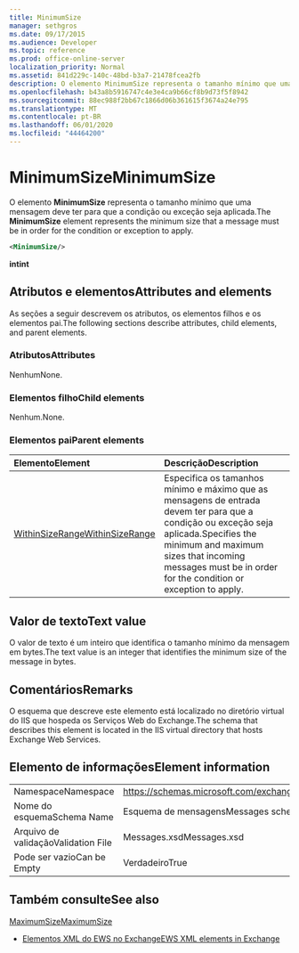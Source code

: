 ```yaml
---
title: MinimumSize
manager: sethgros
ms.date: 09/17/2015
ms.audience: Developer
ms.topic: reference
ms.prod: office-online-server
localization_priority: Normal
ms.assetid: 841d229c-140c-48bd-b3a7-21478fcea2fb
description: O elemento MinimumSize representa o tamanho mínimo que uma mensagem deve ter para que a condição ou exceção seja aplicada.
ms.openlocfilehash: b43a8b5916747c4e3e4ca9b66cf8b9d73f5f8942
ms.sourcegitcommit: 88ec988f2bb67c1866d06b361615f3674a24e795
ms.translationtype: MT
ms.contentlocale: pt-BR
ms.lasthandoff: 06/01/2020
ms.locfileid: "44464200"
---
```

# <a name="minimumsize"></a><span data-ttu-id="1bca6-103">MinimumSize</span><span class="sxs-lookup"><span data-stu-id="1bca6-103">MinimumSize</span></span>

<span data-ttu-id="1bca6-104">O elemento **MinimumSize** representa o tamanho mínimo que uma mensagem deve ter para que a condição ou exceção seja aplicada.</span><span class="sxs-lookup"><span data-stu-id="1bca6-104">The **MinimumSize** element represents the minimum size that a message must be in order for the condition or exception to apply.</span></span> 
  
```XML
<MinimumSize/>
```

 <span data-ttu-id="1bca6-105">**int**</span><span class="sxs-lookup"><span data-stu-id="1bca6-105">**int**</span></span>
## <a name="attributes-and-elements"></a><span data-ttu-id="1bca6-106">Atributos e elementos</span><span class="sxs-lookup"><span data-stu-id="1bca6-106">Attributes and elements</span></span>

<span data-ttu-id="1bca6-107">As seções a seguir descrevem os atributos, os elementos filhos e os elementos pai.</span><span class="sxs-lookup"><span data-stu-id="1bca6-107">The following sections describe attributes, child elements, and parent elements.</span></span>
  
### <a name="attributes"></a><span data-ttu-id="1bca6-108">Atributos</span><span class="sxs-lookup"><span data-stu-id="1bca6-108">Attributes</span></span>

<span data-ttu-id="1bca6-109">Nenhum</span><span class="sxs-lookup"><span data-stu-id="1bca6-109">None.</span></span>
  
### <a name="child-elements"></a><span data-ttu-id="1bca6-110">Elementos filho</span><span class="sxs-lookup"><span data-stu-id="1bca6-110">Child elements</span></span>

<span data-ttu-id="1bca6-111">Nenhum.</span><span class="sxs-lookup"><span data-stu-id="1bca6-111">None.</span></span>
  
### <a name="parent-elements"></a><span data-ttu-id="1bca6-112">Elementos pai</span><span class="sxs-lookup"><span data-stu-id="1bca6-112">Parent elements</span></span>

|<span data-ttu-id="1bca6-113">**Elemento**</span><span class="sxs-lookup"><span data-stu-id="1bca6-113">**Element**</span></span>|<span data-ttu-id="1bca6-114">**Descrição**</span><span class="sxs-lookup"><span data-stu-id="1bca6-114">**Description**</span></span>|
|:-----|:-----|
|[<span data-ttu-id="1bca6-115">WithinSizeRange</span><span class="sxs-lookup"><span data-stu-id="1bca6-115">WithinSizeRange</span></span>](withinsizerange.md) <br/> |<span data-ttu-id="1bca6-116">Especifica os tamanhos mínimo e máximo que as mensagens de entrada devem ter para que a condição ou exceção seja aplicada.</span><span class="sxs-lookup"><span data-stu-id="1bca6-116">Specifies the minimum and maximum sizes that incoming messages must be in order for the condition or exception to apply.</span></span>  <br/> |
   
## <a name="text-value"></a><span data-ttu-id="1bca6-117">Valor de texto</span><span class="sxs-lookup"><span data-stu-id="1bca6-117">Text value</span></span>

<span data-ttu-id="1bca6-118">O valor de texto é um inteiro que identifica o tamanho mínimo da mensagem em bytes.</span><span class="sxs-lookup"><span data-stu-id="1bca6-118">The text value is an integer that identifies the minimum size of the message in bytes.</span></span>
  
## <a name="remarks"></a><span data-ttu-id="1bca6-119">Comentários</span><span class="sxs-lookup"><span data-stu-id="1bca6-119">Remarks</span></span>

<span data-ttu-id="1bca6-120">O esquema que descreve este elemento está localizado no diretório virtual do IIS que hospeda os Serviços Web do Exchange.</span><span class="sxs-lookup"><span data-stu-id="1bca6-120">The schema that describes this element is located in the IIS virtual directory that hosts Exchange Web Services.</span></span>
  
## <a name="element-information"></a><span data-ttu-id="1bca6-121">Elemento de informações</span><span class="sxs-lookup"><span data-stu-id="1bca6-121">Element information</span></span>

|||
|:-----|:-----|
|<span data-ttu-id="1bca6-122">Namespace</span><span class="sxs-lookup"><span data-stu-id="1bca6-122">Namespace</span></span>  <br/> |https://schemas.microsoft.com/exchange/services/2006/messages  <br/> |
|<span data-ttu-id="1bca6-123">Nome do esquema</span><span class="sxs-lookup"><span data-stu-id="1bca6-123">Schema Name</span></span>  <br/> |<span data-ttu-id="1bca6-124">Esquema de mensagens</span><span class="sxs-lookup"><span data-stu-id="1bca6-124">Messages schema</span></span>  <br/> |
|<span data-ttu-id="1bca6-125">Arquivo de validação</span><span class="sxs-lookup"><span data-stu-id="1bca6-125">Validation File</span></span>  <br/> |<span data-ttu-id="1bca6-126">Messages.xsd</span><span class="sxs-lookup"><span data-stu-id="1bca6-126">Messages.xsd</span></span>  <br/> |
|<span data-ttu-id="1bca6-127">Pode ser vazio</span><span class="sxs-lookup"><span data-stu-id="1bca6-127">Can be Empty</span></span>  <br/> |<span data-ttu-id="1bca6-128">Verdadeiro</span><span class="sxs-lookup"><span data-stu-id="1bca6-128">True</span></span>  <br/> |
   
## <a name="see-also"></a><span data-ttu-id="1bca6-129">Também consulte</span><span class="sxs-lookup"><span data-stu-id="1bca6-129">See also</span></span>



[<span data-ttu-id="1bca6-130">MaximumSize</span><span class="sxs-lookup"><span data-stu-id="1bca6-130">MaximumSize</span></span>](maximumsize.md)


- [<span data-ttu-id="1bca6-131">Elementos XML do EWS no Exchange</span><span class="sxs-lookup"><span data-stu-id="1bca6-131">EWS XML elements in Exchange</span></span>](ews-xml-elements-in-exchange.md)

